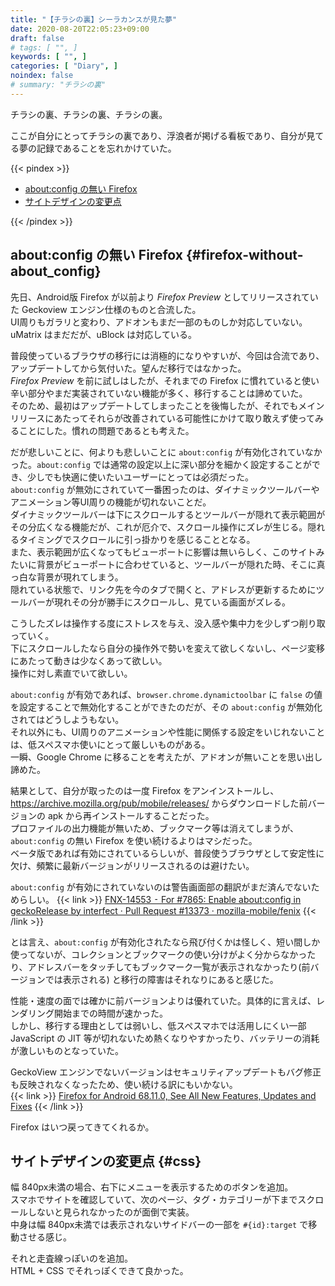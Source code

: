 ```yaml
---
title: "【チラシの裏】シーラカンスが見た夢"
date: 2020-08-20T22:05:23+09:00
draft: false
# tags: [ "", ]
keywords: [ "", ]
categories: [ "Diary", ]
noindex: false
# summary: "チラシの裏"
---
```


チラシの裏、チラシの裏、チラシの裏。  

ここが自分にとってチラシの裏であり、浮浪者が掲げる看板であり、自分が見てる夢の記録であることを忘れかけていた。  

{{< pindex >}}

 * [about:config の無い Firefox](#firefox-without-about_config)
 * [サイトデザインの変更点](#css)

{{< /pindex >}}

## about:config の無い Firefox {#firefox-without-about_config}
先日、Android版 Firefox が以前より *Firefox Preview* としてリリースされていた Geckoview エンジン仕様のものと合流した。  
UI周りもガラリと変わり、アドオンもまだ一部のものしか対応していない。uMatrix はまだだが、uBlock は対応している。  

普段使っているブラウザの移行には消極的になりやすいが、今回は合流であり、アップデートしてから気付いた。望んだ移行ではなかった。  
*Firefox Preview* を前に試しはしたが、それまでの Firefox に慣れていると使い辛い部分やまだ実装されていない機能が多く、移行することは諦めていた。  
そのため、最初はアップデートしてしまったことを後悔したが、それでもメインリリースにあたってそれらが改善されている可能性にかけて取り敢えず使ってみることにした。慣れの問題であるとも考えた。  

だが悲しいことに、何よりも悲しいことに `about:config` が有効化されていなかった。`about:config` では通常の設定以上に深い部分を細かく設定することができ、少しでも快適に使いたいユーザーにとっては必須だった。  
`about:config` が無効にされていて一番困ったのは、ダイナミックツールバーやアニメーション等UI周りの機能が切れないことだ。  
ダイナミックツールバーは下にスクロールするとツールバーが隠れて表示範囲がその分広くなる機能だが、これが厄介で、スクロール操作にズレが生じる。隠れるタイミングでスクロールに引っ掛かりを感じることとなる。  
また、表示範囲が広くなってもビューポートに影響は無いらしく、このサイトみたいに背景がビューポートに合わせていると、ツールバーが隠れた時、そこに真っ白な背景が現れてしまう。  
隠れている状態で、リンク先を今のタブで開くと、アドレスが更新するためにツールバーが現れその分が勝手にスクロールし、見ている画面がズレる。  

こうしたズレは操作する度にストレスを与え、没入感や集中力を少しずつ削り取っていく。  
下にスクロールしたなら自分の操作外で勢いを変えて欲しくないし、ページ変移にあたって動きは少なくあって欲しい。  
操作に対し素直でいて欲しい。  

`about:config` が有効であれば、`browser.chrome.dynamictoolbar` に `false` の値を設定することで無効化することができたのだが、その `about:config` が無効化されてはどうしようもない。  
それ以外にも、UI周りのアニメーションや性能に関係する設定をいじれないことは、低スペスマホ使いにとって厳しいものがある。  
一瞬、Google Chrome に移ることを考えたが、アドオンが無いことを思い出し諦めた。  

結果として、自分が取ったのは一度 Firefox をアンインストールし、<https://archive.mozilla.org/pub/mobile/releases/> からダウンロードした前バージョンの apk から再インストールすることだった。  
プロファイルの出力機能が無いため、ブックマーク等は消えてしまうが、`about:config` の無い Firefox を使い続けるよりはマシだった。  
ベータ版であれば有効にされているらしいが、普段使うブラウザとして安定性に欠け、頻繁に最新バージョンがリリースされるのは避けたい。  

`about:config` が有効にされていないのは警告画面部の翻訳がまだ済んでないためらしい。  {{< link >}} [FNX-14553 ⁃ For #7865: Enable about:config in geckoRelease by interfect · Pull Request #13373 · mozilla-mobile/fenix](https://github.com/mozilla-mobile/fenix/pull/13373) {{< /link >}}

とは言え、`about:config` が有効化されたなら飛び付くかは怪しく、短い間しか使ってないが、コレクションとブックマークの使い分けがよく分からなかったり、アドレスバーをタッチしてもブックマーク一覧が表示されなかったり(前バージョンでは表示される) と移行の障害はそれなりにあると感じた。  

性能・速度の面では確かに前バージョンよりは優れていた。具体的に言えば、レンダリング開始までの時間が速かった。  
しかし、移行する理由としては弱いし、低スペスマホでは活用しにくい一部 JavaScript の JIT 等が切れないため熱くなりやすかったり、バッテリーの消耗が激しいものとなっていた。  

GeckoView エンジンでないバージョンはセキュリティアップデートもバグ修正も反映されなくなったため、使い続ける訳にもいかない。  
{{< link >}} [Firefox for Android 68.11.0, See All New Features, Updates and Fixes](https://www.mozilla.org/en-US/firefox/android/68.11.0/releasenotes/) {{< /link >}}

Firefox はいつ戻ってきてくれるか。  

## サイトデザインの変更点 {#css}
幅 840px未満の場合、右下にメニューを表示するためのボタンを追加。  
スマホでサイトを確認していて、次のページ、タグ・カテゴリーが下までスクロールしないと見られなかったのが面倒で実装。  
中身は幅 840px未満では表示されないサイドバーの一部を `#{id}:target` で移動させる感じ。  

それと走査線っぽいのを追加。  
HTML + CSS でそれっぽくできて良かった。  

